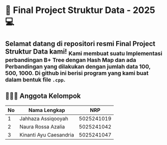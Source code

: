 # 🧠 Final Project Struktur Data - 2025 💻
Selamat datang di repositori resmi Final Project Struktur Data kami!
<sub> 
Kami membuat suatu Implementasi perbandingan B+ Tree dengan Hash Map dan ada Perbandingan yang dilakukan dengan jumlah data 100, 500, 1000.
Di github ini berisi program yang kami buat dalam bentuk file `.cpp`.</sub>
---

## 🧑‍🤝‍🧑 Anggota Kelompok

| No |       Nama Lengkap         |      NRP      |
|----|----------------------------|---------------|
| 1  | Jahhaza Assiqooyah         |   5025241019  |
| 2  | Naura Rossa Azalia         |   5025241042  |
| 3  | Kinanti Ayu Caesandria     |   5025241047  |
